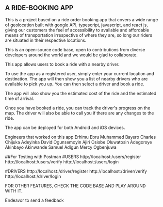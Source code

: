 ## A RIDE-BOOKING APP
This is a project based on a ride order booking app that covers a wide range of geolocation built with google API, typescript, javascript, and react js, giving our customers the feel of accessibility to available and affordable means of transportation irrespective of where they are, so long our riders are situated in their respective locations.

This is an open-source code base, open to contributions from diverse developers around the world and we would be glad to collaborate.

This app allows users to book a ride with a nearby driver.

To use the app as a registered user, simply enter your current location and destination. The app will then show you a list of nearby drivers who are available to pick you up. You can then select a driver and book a ride.

The app will also show you the estimated cost of the ride and the estimated time of arrival.

Once you have booked a ride, you can track the driver's progress on the map. The driver will also be able to call you if there are any changes to the ride.

The app can be deployed for both Android and iOS devices.

Engineers that worked on this app
Erhimu Ebru
Muhammed Bayero
Charles Chijuka
Adeyinka David Ogunsemoyin
Ajiri Osiobe
Oluwatosin Adegoroye
Akinbayo Akinwande
Samuel Adigun
Mercy Ogbenjuwa

##For Testing with Postman
#USERS
http://localhost:/users/register
http://localhost:/users/verify
http://localhost:/users/login

#DRIVERS
http://localhost:/driver/register
http://localhost:/driver/verify
http://localhost:/driver/login

FOR OTHER FEATURES, CHECK THE CODE BASE AND PLAY AROUND WITH IT.

Endeavor to send a feedback

